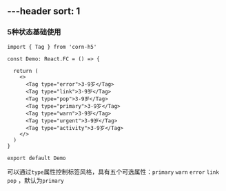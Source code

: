 ---header
sort: 1
---

### 5种状态基础使用

```tsx
import { Tag } from 'corn-h5'

const Demo: React.FC = () => {

  return (
    <>
      <Tag type="error">3-9岁</Tag>
      <Tag type="link">3-9岁</Tag>
      <Tag type="pop">3-9岁</Tag>
      <Tag type="primary">3-9岁</Tag>
      <Tag type="warn">3-9岁</Tag>
      <Tag type="urgent">3-9岁</Tag>
      <Tag type="activity">3-9岁</Tag>
    </>
  )
}

export default Demo
```

可以通过`type`属性控制标签风格，具有五个可选属性：`primary` `warn` `error` `link` `pop` ，默认为`primary`
